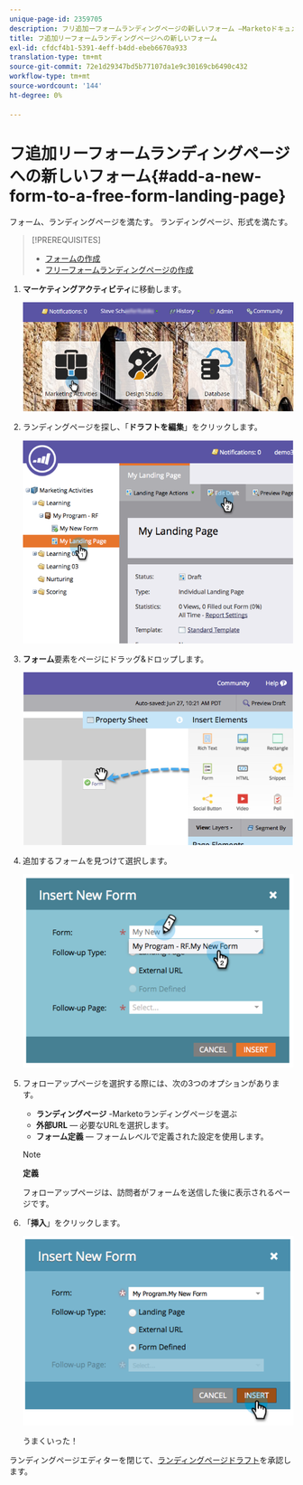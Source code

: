 ```yaml
---
unique-page-id: 2359705
description: フリ追加ーフォームランディングページの新しいフォーム —Marketoドキュメント — 製品ドキュメント
title: フ追加リーフォームランディングページへの新しいフォーム
exl-id: cfdcf4b1-5391-4eff-b4dd-ebeb6670a933
translation-type: tm+mt
source-git-commit: 72e1d29347bd5b77107da1e9c30169cb6490c432
workflow-type: tm+mt
source-wordcount: '144'
ht-degree: 0%

---
```


# フ追加リーフォームランディングページへの新しいフォーム{#add-a-new-form-to-a-free-form-landing-page}

フォーム、ランディングページを満たす。 ランディングページ、形式を満たす。

>[!PREREQUISITES]
>
>* [フォームの作成](/help/marketo/product-docs/demand-generation/forms/creating-a-form/create-a-form.md)
>* [フリーフォームランディングページの作成](/help/marketo/product-docs/demand-generation/landing-pages/free-form-landing-pages/create-a-free-form-landing-page.md)


1. **マーケティングアクティビティ**&#x200B;に移動します。

   ![](assets/login-marketing-activities-1.png)

1. ランディングページを探し、「**ドラフトを編集**」をクリックします。

   ![](assets/image2014-9-16-14-3a44-3a15.png)

1. **フォーム**&#x200B;要素をページにドラッグ&amp;ドロップします。

   ![](assets/image2015-5-21-15-3a43-3a30.png)

1. 追加するフォームを見つけて選択します。

   ![](assets/image2014-9-16-14-3a44-3a30.png)

1. フォローアップページを選択する際には、次の3つのオプションがあります。

   * **ランディングページ** -Marketoランディングページを選ぶ
   * **外部URL**  — 必要なURLを選択します。
   * **フォーム定義**  — フォームレベルで定義された設定を使用します。

   >[!NOTE]
   >
   >**定義**
   >
   >フォローアップページは、訪問者がフォームを送信した後に表示されるページです。

1. 「**挿入**」をクリックします。

   ![](assets/image2014-9-16-14-3a44-3a38.png)

   うまくいった！

ランディングページエディターを閉じて、[ランディングページドラフト](/help/marketo/product-docs/demand-generation/landing-pages/understanding-landing-pages/approve-unapprove-or-delete-a-landing-page.md)を承認します。
